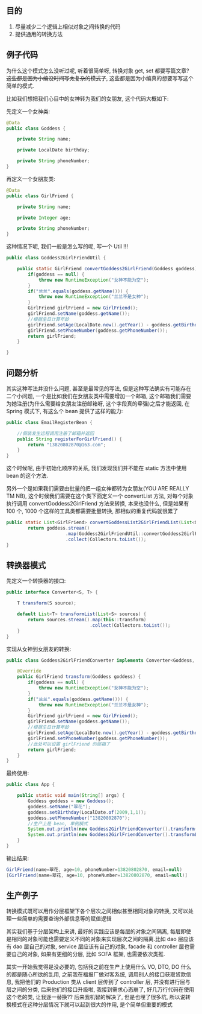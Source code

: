 ## 目的

1. 尽量减少二个逻辑上相似对象之间转换的代码
2. 提供通用的转换方法

## 例子代码

为什么这个模式怎么没听过呢, 听着很简单呀, 转换对象 get, set 都要写篇文章? ~~这些都是因为小编没时间写太复杂的模式了~~, 这些都是因为小编真的想要写写这个简单的模式.

比如我们想把我们心目中的女神转为我们的女朋友, 这个代码大概如下:

先定义一个女神类:

```java
@Data
public class Goddess {

    private String name;

    private LocalDate birthday;

    private String phoneNumber;
}
```

再定义一个女朋友类:

```java
@Data
public class GirlFriend {

    private String name;

    private Integer age;

    private String phoneNumber;
}
```

这种情况下呢, 我们一般是怎么写的呢, 写一个 Util !!!

```java
public class Goddess2GirlFriendUtil {

    public static GirlFriend convertGoddess2GirlFriend(Goddess goddess) {
        if(goddess == null) {
            throw new RuntimeException("女神不能为空");
        }
        if("兰兰".equals(goddess.getName())) {
            throw new RuntimeException("兰兰不是女神");
        }
        GirlFriend girlFriend = new GirlFriend();
        girlFriend.setName(goddess.getName());
        //根据生日计算年龄
        girlFriend.setAge(LocalDate.now().getYear() - goddess.getBirthday().getYear());
        girlFriend.setPhoneNumber(goddess.getPhoneNumber());
        return girlFriend;
    }

}
```

## 问题分析

其实这种写法并没什么问题, 甚至是最常见的写法, 但是这种写法确实有可能存在二个小问题, 一个是比如我们在女朋友类中需要增加一个邮箱, 这个邮箱我们需要为她注册\(为什么需要给女朋友注册邮箱呀, 这个字段真的牵强\)之后才能返回, 在 Spring 模式下, 有这么个 bean 提供了这样的能力:

```java
public class EmailRegisterBean {

    //假装发生远程调用注册了邮箱并返回
    public String registerForGirlFriend() {
        return "13820802870@163.com";    
    }
}
```

这个时候呢, 由于初始化顺序的关系, 我们发现我们并不能在  static 方法中使用 bean 的这个方法.

另外一个是如果我们需要由批量的把一组女神都转为女朋友\(YOU ARE REALLY TM NB\), 这个时候我们需要在这个类下面定义一个 convertList 方法, 对每个对象执行调用 convertGoddess2GirlFriend 方法来转换, 本来也没什么, 但是如果有100 个, 1000 个这样的工具类都需要批量转换, 那相似的重复代码就很累了

```java
public static List<GirlFriend> convertGoddessList2GirlFriendList(List<Goddess> goddess) {
        return goddess.stream()
                      .map(Goddess2GirlFriendUtil::convertGoddess2GirlFriend)
                      .collect(Collectors.toList());
}
```

## 转换器模式

先定义一个转换器的接口:

```java
public interface Converter<S, T> {

    T transform(S source);

    default List<T> transformList(List<S> sources) {
        return sources.stream().map(this::transform)
                               .collect(Collectors.toList());
    }
}
```

实现从女神到女朋友的转换:

```java
public class Goddess2GirlFriendConverter implements Converter<Goddess, GirlFriend> {

    @Override
    public GirlFriend transform(Goddess goddess) {
        if(goddess == null) {
            throw new RuntimeException("女神不能为空");
        }
        if("兰兰".equals(goddess.getName())) {
            throw new RuntimeException("兰兰不是女神");
        }
        GirlFriend girlFriend = new GirlFriend();
        girlFriend.setName(goddess.getName());
        //根据生日计算年龄
        girlFriend.setAge(LocalDate.now().getYear() - goddess.getBirthday().getYear());
        girlFriend.setPhoneNumber(goddess.getPhoneNumber());
        //此处可以设置 girlFriend 的邮箱了
        return girlFriend;
    }
}
```

最终使用:

```java
public class App {

    public static void main(String[] args) {
        Goddess goddess = new Goddess();
        goddess.setName("翠花");
        goddess.setBirthday(LocalDate.of(2009,1,1));
        goddess.setPhoneNumber("13820802870");
        //生产上是 bean, 单例模式
        System.out.println(new Goddess2GirlFriendConverter().transform(goddess));
        System.out.println(new Goddess2GirlFriendConverter().transformList(Arrays.asList(goddess)));
    }
}
```

输出结果:

```java
GirlFriend(name=翠花, age=10, phoneNumber=13820802870, email=null)
[GirlFriend(name=翠花, age=10, phoneNumber=13820802870, email=null)]
```

## 生产例子

转换模式既可以用作分层框架下各个层次之间相似甚至相同对象的转换, 又可以处理一些简单的需要查询外部信息等的赋值逻辑

其实我们基于分层架构上来讲, 最好的实践应该是每层的对象之间隔离, 每层即使是相同的对象可能也需要定义不同的对象来实现层次之间的隔离.比如 dao 层应该有 dao 层自己的对象, service 层应该有自己的对象, facade 和 controller 层也需要自己的对象, 如果有更细的分层, 比如 SOFA 框架, 也需要依次类推.

其实一开始我觉得是没必要的, 包括我之前在生产上使用什么 VO, DTO, DO 什么的都是随心所欲的乱用, 之前我在福报厂做对客系统, 调用别人的接口获取贷款信息, 我把他们的 Production 类从 client 层传到了 controller 层, 并没有进行层与层之间的分类, 后来他们的接口升级啦, 我接到需求心态崩了, 好几万行代码在使用这个老的类, 让我逐一替换?? 后来我机智的解决了, 但是也埋了很多坑, 所以说转换模式在这种分层情况下就可以起到很大的作用, 是个简单但重要的模式



